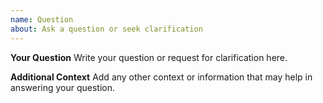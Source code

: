 ```yaml
---
name: Question
about: Ask a question or seek clarification
---
```


**Your Question**
Write your question or request for clarification here.

**Additional Context**
Add any other context or information that may help in answering your question.
